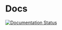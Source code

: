 # Docs
[![Documentation Status](https://readthedocs.org/projects/monproweb/badge/?version=latest)](https://monproweb.readthedocs.io/en/latest/?badge=latest)
